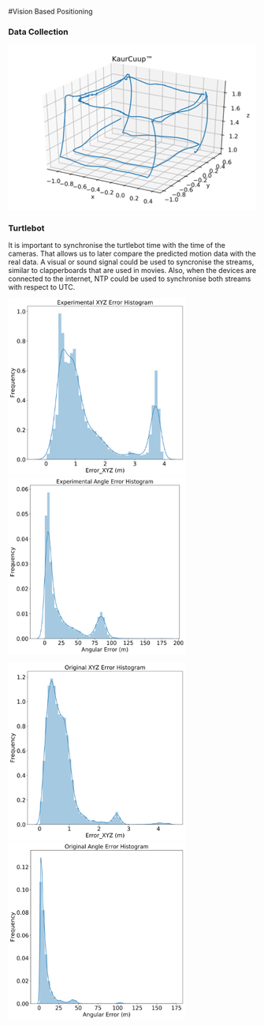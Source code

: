 #Vision Based Positioning

### Data Collection

![](./KaurCuup.svg)



### Turtlebot
It is important to synchronise the turtlebot time with the time of the cameras. That allows us to later compare the predicted motion data with the real data. A visual or sound signal could be used to syncronise the streams, similar to clapperboards that are used in movies. Also, when the devices are connected to the internet, NTP could be used to synchronise both streams with respect to UTC.





<img src="./expxyz.svg" alt="./expxyz.svg" height = "360" width="360"/><img src="./expangle.svg" alt="./expangle.svg" height = "360" width="360"/>

<img src="./origxyz.svg" alt="./origxyz.svg" height = "360" width="360"/><img src="./origangle.svg" alt="./origangle.svg" height = "360" width="360"/>
